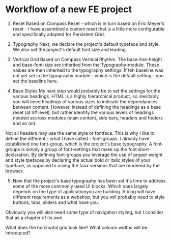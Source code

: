 # Workflow of a new FE project

1) Reset
Based on Compass Reset - which is in turn based on Eric Meyer's reset - I have assembled a custom reset that is a little more configurable and specifically adapted for Persistent Grid.

2) Typography
Next, we declare the project's default typeface and style. We also set the project's default font size and leading.

3) Vertical Grid
Based on Compass Vertical Rhythm. The base-line-height and base-font-size are inherited from the Typography-module. These values are then inherited to the typography settings. If teh baseline was not yet set in the typography module - which is the default setting - you set the baseline here.

4) Base Styles
My next step would probably be to set the settings for the various headings. HTML is a highly hierarchical product, so inevitably you will need headings of various sizes to indicate the dependancies between content. However, instead of defining the headings as a base reset (at h# level), but rather identify the various levels of headings needed accross modules (main content, side bars, headers and footers and so on).

Not all headers may use the same style or fontface. This is why I like to define the different - what I have called - font-groups. I already have established one font-group, which is the project's base typography. A font-groups is simply a group of font-settings that make up the font short-declaration. By defining font-groups you leverage the use of proper weight and style tpefaces by declaring the actual bold or italic styles of your typeface, as opposed to usimg the faux versions that are rendered by the browser.

5) Now that the project's base typography has been set it's time to address some of the more commonly used UI blocks. Which ones largely depends on the type of applicationyou are building. A blog will have different requirements as a webshop, but you will probably need to style buttons, tabs, sliders and what have you.

Obviously you will also need some type of navigation styling, but I consider that as a chapter of its own.

What does the horizontal grid look like? What column widths will be introduced?
